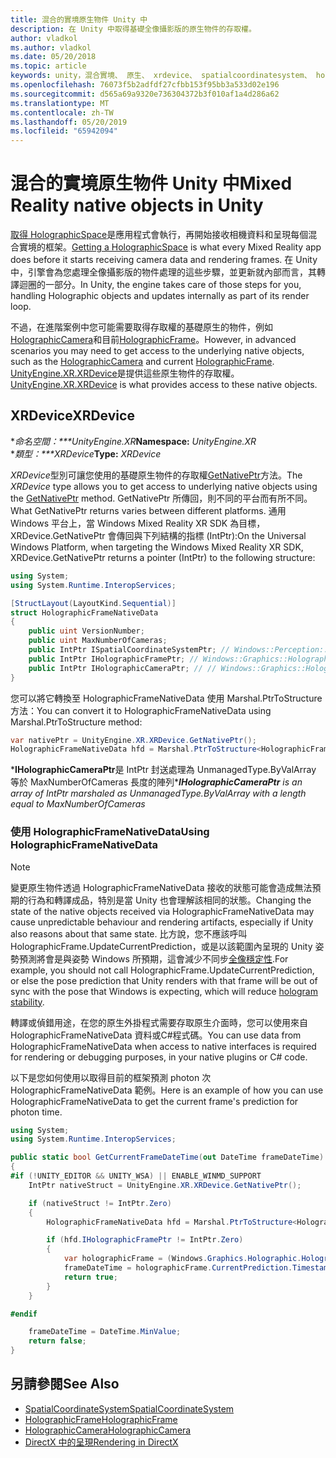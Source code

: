 ```yaml
---
title: 混合的實境原生物件 Unity 中
description: 在 Unity 中取得基礎全像攝影版的原生物件的存取權。
author: vladkol
ms.author: vladkol
ms.date: 05/20/2018
ms.topic: article
keywords: unity，混合實境、 原生、 xrdevice、 spatialcoordinatesystem、 holographicframe、 holographiccamera、 ispatialcoordinatesystem、 iholographicframe、 iholographiccamera、 getnativeptr
ms.openlocfilehash: 76073f5b2adfdf27cfbb153f95bb3a533d02e196
ms.sourcegitcommit: d565a69a9320e736304372b3f010af1a4d286a62
ms.translationtype: MT
ms.contentlocale: zh-TW
ms.lasthandoff: 05/20/2019
ms.locfileid: "65942094"
---
```

# <a name="mixed-reality-native-objects-in-unity"></a><span data-ttu-id="19680-104">混合的實境原生物件 Unity 中</span><span class="sxs-lookup"><span data-stu-id="19680-104">Mixed Reality native objects in Unity</span></span>

<span data-ttu-id="19680-105">[取得 HolographicSpace](getting-a-holographicspace.md)是應用程式會執行，再開始接收相機資料和呈現每個混合實境的框架。</span><span class="sxs-lookup"><span data-stu-id="19680-105">[Getting a HolographicSpace](getting-a-holographicspace.md) is what every Mixed Reality app does before it starts receiving camera data and rendering frames.</span></span> <span data-ttu-id="19680-106">在 Unity 中，引擎會為您處理全像攝影版的物件處理的這些步驟，並更新就內部而言，其轉譯迴圈的一部分。</span><span class="sxs-lookup"><span data-stu-id="19680-106">In Unity, the engine takes care of those steps for you, handling Holographic objects and updates internally as part of its render loop.</span></span>

<span data-ttu-id="19680-107">不過，在進階案例中您可能需要取得存取權的基礎原生的物件，例如<a href="https://docs.microsoft.com/uwp/api/windows.graphics.holographic.holographiccamera" target="_blank">HolographicCamera</a>和目前<a href="https://docs.microsoft.com/uwp/api/windows.graphics.holographic.holographicframe" target="_blank">HolographicFrame</a>。</span><span class="sxs-lookup"><span data-stu-id="19680-107">However, in advanced scenarios you may need to get access to the underlying native objects, such as the <a href="https://docs.microsoft.com/uwp/api/windows.graphics.holographic.holographiccamera" target="_blank">HolographicCamera</a> and current <a href="https://docs.microsoft.com/uwp/api/windows.graphics.holographic.holographicframe" target="_blank">HolographicFrame</a>.</span></span> <span data-ttu-id="19680-108"><a href="https://docs.unity3d.com/ScriptReference/XR.XRDevice.html" target="_blank">UnityEngine.XR.XRDevice</a>是提供這些原生物件的存取權。</span><span class="sxs-lookup"><span data-stu-id="19680-108"><a href="https://docs.unity3d.com/ScriptReference/XR.XRDevice.html" target="_blank">UnityEngine.XR.XRDevice</a> is what provides access to these native objects.</span></span>

## <a name="xrdevice"></a><span data-ttu-id="19680-109">XRDevice</span><span class="sxs-lookup"><span data-stu-id="19680-109">XRDevice</span></span> 

<span data-ttu-id="19680-110">\**命名空間：\*\*\*UnityEngine.XR*</span><span class="sxs-lookup"><span data-stu-id="19680-110">**Namespace:** *UnityEngine.XR*</span></span><br>
<span data-ttu-id="19680-111">\**類型：\*\*\*XRDevice*</span><span class="sxs-lookup"><span data-stu-id="19680-111">**Type:** *XRDevice*</span></span>

<span data-ttu-id="19680-112">*XRDevice*型別可讓您使用的基礎原生物件的存取權<a href="https://docs.unity3d.com/ScriptReference/XR.XRDevice.GetNativePtr.html" target="_blank">GetNativePtr</a>方法。</span><span class="sxs-lookup"><span data-stu-id="19680-112">The *XRDevice* type allows you to get access to underlying native objects using the <a href="https://docs.unity3d.com/ScriptReference/XR.XRDevice.GetNativePtr.html" target="_blank">GetNativePtr</a> method.</span></span> <span data-ttu-id="19680-113">GetNativePtr 所傳回，則不同的平台而有所不同。</span><span class="sxs-lookup"><span data-stu-id="19680-113">What GetNativePtr returns varies between different platforms.</span></span> <span data-ttu-id="19680-114">通用 Windows 平台上，當 Windows Mixed Reality XR SDK 為目標，XRDevice.GetNativePtr 會傳回與下列結構的指標 (IntPtr):</span><span class="sxs-lookup"><span data-stu-id="19680-114">On the Universal Windows Platform, when targeting the Windows Mixed Reality XR SDK, XRDevice.GetNativePtr returns a pointer (IntPtr) to the following structure:</span></span> 

```cs
using System;
using System.Runtime.InteropServices;

[StructLayout(LayoutKind.Sequential)]
struct HolographicFrameNativeData
{
    public uint VersionNumber;
    public uint MaxNumberOfCameras;
    public IntPtr ISpatialCoordinateSystemPtr; // Windows::Perception::Spatial::ISpatialCoordinateSystem
    public IntPtr IHolographicFramePtr; // Windows::Graphics::Holographic::IHolographicFrame 
    public IntPtr IHolographicCameraPtr; // // Windows::Graphics::Holographic::IHolographicCamera
}
```
<span data-ttu-id="19680-115">您可以將它轉換至 HolographicFrameNativeData 使用 Marshal.PtrToStructure 方法：</span><span class="sxs-lookup"><span data-stu-id="19680-115">You can convert it to HolographicFrameNativeData using Marshal.PtrToStructure method:</span></span>
```cs
var nativePtr = UnityEngine.XR.XRDevice.GetNativePtr();
HolographicFrameNativeData hfd = Marshal.PtrToStructure<HolographicFrameNativeData>(nativePtr);
```
<span data-ttu-id="19680-116">\***IHolographicCameraPtr**是 IntPtr 封送處理為 UnmanagedType.ByValArray 等於 MaxNumberOfCameras 長度的陣列\*</span><span class="sxs-lookup"><span data-stu-id="19680-116">***IHolographicCameraPtr** is an array of IntPtr marshaled as UnmanagedType.ByValArray with a length equal to MaxNumberOfCameras*</span></span> 


### <a name="using-holographicframenativedata"></a><span data-ttu-id="19680-117">使用 HolographicFrameNativeData</span><span class="sxs-lookup"><span data-stu-id="19680-117">Using HolographicFrameNativeData</span></span>

> [!NOTE]
> <span data-ttu-id="19680-118">變更原生物件透過 HolographicFrameNativeData 接收的狀態可能會造成無法預期的行為和轉譯成品，特別是當 Unity 也會理解該相同的狀態。</span><span class="sxs-lookup"><span data-stu-id="19680-118">Changing the state of the native objects received via HolographicFrameNativeData may cause unpredictable behaviour and rendering artifacts, especially if Unity also reasons about that same state.</span></span>  <span data-ttu-id="19680-119">比方說，您不應該呼叫 HolographicFrame.UpdateCurrentPrediction，或是以該範圍內呈現的 Unity 姿勢預測將會是與姿勢 Windows 所預期，這會減少不同步[全像穩定性](hologram-stability.md).</span><span class="sxs-lookup"><span data-stu-id="19680-119">For example, you should not call HolographicFrame.UpdateCurrentPrediction, or else the pose prediction that Unity renders with that frame will be out of sync with the pose that Windows is expecting, which will reduce [hologram stability](hologram-stability.md).</span></span>

<span data-ttu-id="19680-120">轉譯或偵錯用途，在您的原生外掛程式需要存取原生介面時，您可以使用來自 HolographicFrameNativeData 資料或C#程式碼。</span><span class="sxs-lookup"><span data-stu-id="19680-120">You can use data from HolographicFrameNativeData when access to native interfaces is required for rendering or debugging purposes, in your native plugins or C# code.</span></span> 

<span data-ttu-id="19680-121">以下是您如何使用以取得目前的框架預測 photon 次 HolographicFrameNativeData 範例。</span><span class="sxs-lookup"><span data-stu-id="19680-121">Here is an example of how you can use HolographicFrameNativeData to get the current frame's prediction for photon time.</span></span> 
```cs
using System;
using System.Runtime.InteropServices;

public static bool GetCurrentFrameDateTime(out DateTime frameDateTime)
{
#if (!UNITY_EDITOR && UNITY_WSA) || ENABLE_WINMD_SUPPORT
    IntPtr nativeStruct = UnityEngine.XR.XRDevice.GetNativePtr();

    if (nativeStruct != IntPtr.Zero)
    {
        HolographicFrameNativeData hfd = Marshal.PtrToStructure<HolographicFrameNativeData>(nativeStruct);

        if (hfd.IHolographicFramePtr != IntPtr.Zero)
        {
            var holographicFrame = (Windows.Graphics.Holographic.HolographicFrame)Marshal.GetObjectForIUnknown(hfd.IHolographicFramePtr);
            frameDateTime = holographicFrame.CurrentPrediction.Timestamp.TargetTime.DateTime;
            return true;
        }
    }

#endif

    frameDateTime = DateTime.MinValue;
    return false;
}

```

## <a name="see-also"></a><span data-ttu-id="19680-122">另請參閱</span><span class="sxs-lookup"><span data-stu-id="19680-122">See Also</span></span>
* <span data-ttu-id="19680-123"><a href="https://docs.microsoft.com/uwp/api/windows.perception.spatial.spatialcoordinatesystem" target="_blank">SpatialCoordinateSystem</a></span><span class="sxs-lookup"><span data-stu-id="19680-123"><a href="https://docs.microsoft.com/uwp/api/windows.perception.spatial.spatialcoordinatesystem" target="_blank">SpatialCoordinateSystem</a></span></span>
* <span data-ttu-id="19680-124"><a href="https://docs.microsoft.com/uwp/api/windows.graphics.holographic.holographicframe" target="_blank">HolographicFrame</a></span><span class="sxs-lookup"><span data-stu-id="19680-124"><a href="https://docs.microsoft.com/uwp/api/windows.graphics.holographic.holographicframe" target="_blank">HolographicFrame</a></span></span>
* <span data-ttu-id="19680-125"><a href="https://docs.microsoft.com/uwp/api/windows.graphics.holographic.holographiccamera" target="_blank">HolographicCamera</a></span><span class="sxs-lookup"><span data-stu-id="19680-125"><a href="https://docs.microsoft.com/uwp/api/windows.graphics.holographic.holographiccamera" target="_blank">HolographicCamera</a></span></span>
* [<span data-ttu-id="19680-126">DirectX 中的呈現</span><span class="sxs-lookup"><span data-stu-id="19680-126">Rendering in DirectX</span></span>](rendering-in-directx.md)
